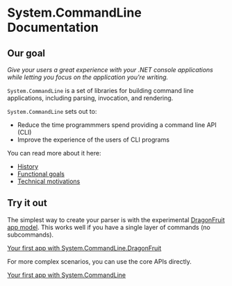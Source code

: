 # System.CommandLine Documentation

## Our goal

_Give your users a great experience with your .NET console applications while letting you focus on the application you're writing._

`System.CommandLine` is a set of libraries for building command line applications, including parsing, invocation, and rendering.

`System.CommandLine` sets out to:

* Reduce the time programmmers spend providing a command line API (CLI)
* Improve the experience of the users of CLI programs

You can read more about it here:

* [History](History.md)
* [Functional goals](Functional-goals.md)
* [Technical motivations](Technical-motivations.md)

## Try it out

The simplest way to create your parser is with the experimental [DragonFruit app model](DragonFruit-overview.md). This works well if you have a single layer of commands (no subcommands).

[Your first app with System.CommandLine.DragonFruit](Your-first-app-with-System-CommandLine-DragonFruit.md)

For more complex scenarios, you can use the core APIs directly.

[Your first app with System.CommandLine](Your-first-app-with-System-CommandLine.md)

